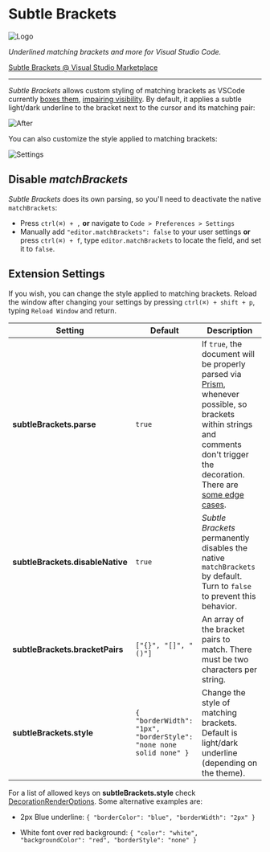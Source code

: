 # Subtle Brackets

![Logo](https://raw.githubusercontent.com/rafamel/subtle-brackets/master/images/icon_128.png)

*Underlined matching brackets and more for Visual Studio Code.* 

[Subtle Brackets @ Visual Studio Marketplace](https://marketplace.visualstudio.com/items?itemName=rafamel.subtle-brackets)

---

*Subtle Brackets* allows custom styling of matching brackets as VSCode currently [boxes them](https://github.com/Microsoft/vscode/issues/23606), [impairing visibility](https://github.com/Microsoft/vscode/issues/19534). By default, it applies a subtle light/dark underline to the bracket next to the cursor and its matching pair:

![After](https://raw.githubusercontent.com/rafamel/subtle-brackets/master/images/example.png)

You can also customize the style applied to matching brackets:

![Settings](https://raw.githubusercontent.com/rafamel/subtle-brackets/master/images/rundown.gif)

## Disable *matchBrackets*

*Subtle Brackets* does its own parsing, so you'll need to deactivate the native `matchBrackets`:
- Press `ctrl(⌘) + ,` **or** navigate to `Code > Preferences > Settings`
- Manually add `"editor.matchBrackets": false` to your user settings **or** press `ctrl(⌘) + f`, type `editor.matchBrackets` to locate the field, and set it to `false`.

## Extension Settings

If you wish, you can change the style applied to matching brackets. Reload the window after changing your settings by pressing `ctrl(⌘) + shift + p`, typing `Reload Window` and return.

Setting | Default | Description
--------|---------|------------
**subtleBrackets.parse** | `true` | If `true`, the document will be properly parsed via [Prism](http://prismjs.com/), whenever possible, so brackets within strings and comments don't trigger the decoration. There are [some edge cases](http://prismjs.com/examples.html#failures).
**subtleBrackets.disableNative** | `true` | *Subtle Brackets* permanently disables the native `matchBrackets` by default. Turn to `false` to prevent this behavior.
**subtleBrackets.bracketPairs** | `["{}", "[]", "()"]` | An array of the bracket pairs to match. There must be two characters per string.
**subtleBrackets.style** | `{ "borderWidth": "1px", "borderStyle": "none none solid none" }` | Change the style of matching brackets. Default is light/dark underline (depending on the theme).

For a list of allowed keys on **subtleBrackets.style** check [DecorationRenderOptions](https://code.visualstudio.com/docs/extensionAPI/vscode-api#DecorationRenderOptions). Some alternative examples are:

- 2px Blue underline: `{ "borderColor": "blue", "borderWidth": "2px" }`

- White font over red background: `{ "color": "white", "backgroundColor": "red", "borderStyle": "none" }`
